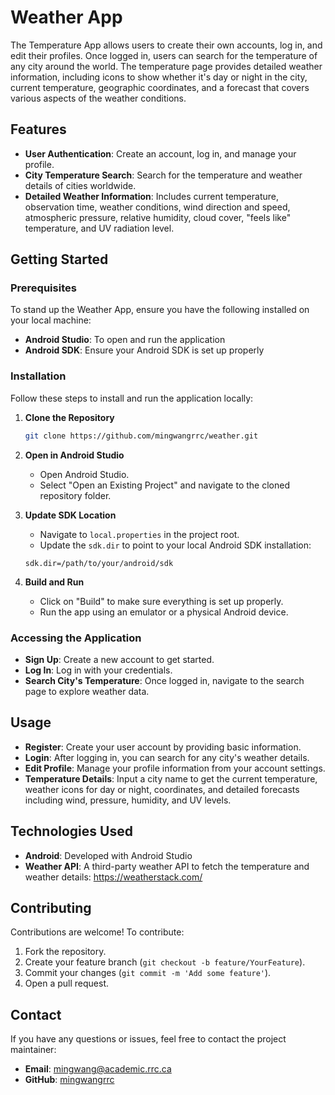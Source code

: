 # Weather App

The Temperature App allows users to create their own accounts, log in, and edit their profiles. Once logged in, users can search for the temperature of any city around the world. The temperature page provides detailed weather information, including icons to show whether it's day or night in the city, current temperature, geographic coordinates, and a forecast that covers various aspects of the weather conditions.

## Features
- **User Authentication**: Create an account, log in, and manage your profile.
- **City Temperature Search**: Search for the temperature and weather details of cities worldwide.
- **Detailed Weather Information**: Includes current temperature, observation time, weather conditions, wind direction and speed, atmospheric pressure, relative humidity, cloud cover, "feels like" temperature, and UV radiation level.

## Getting Started

### Prerequisites
To stand up the Weather App, ensure you have the following installed on your local machine:
- **Android Studio**: To open and run the application
- **Android SDK**: Ensure your Android SDK is set up properly

### Installation
Follow these steps to install and run the application locally:

1. **Clone the Repository**
   ```sh
   git clone https://github.com/mingwangrrc/weather.git
   ```

2. **Open in Android Studio**
   - Open Android Studio.
   - Select "Open an Existing Project" and navigate to the cloned repository folder.

3. **Update SDK Location**
   - Navigate to `local.properties` in the project root.
   - Update the `sdk.dir` to point to your local Android SDK installation:
   ```properties
   sdk.dir=/path/to/your/android/sdk
   ```

4. **Build and Run**
   - Click on "Build" to make sure everything is set up properly.
   - Run the app using an emulator or a physical Android device.

### Accessing the Application
- **Sign Up**: Create a new account to get started.
- **Log In**: Log in with your credentials.
- **Search City's Temperature**: Once logged in, navigate to the search page to explore weather data.

## Usage
- **Register**: Create your user account by providing basic information.
- **Login**: After logging in, you can search for any city's weather details.
- **Edit Profile**: Manage your profile information from your account settings.
- **Temperature Details**: Input a city name to get the current temperature, weather icons for day or night, coordinates, and detailed forecasts including wind, pressure, humidity, and UV levels.

## Technologies Used
- **Android**: Developed with Android Studio
- **Weather API**: A third-party weather API to fetch the temperature and weather details: https://weatherstack.com/

## Contributing
Contributions are welcome! To contribute:
1. Fork the repository.
2. Create your feature branch (`git checkout -b feature/YourFeature`).
3. Commit your changes (`git commit -m 'Add some feature'`).
5. Open a pull request.

## Contact
If you have any questions or issues, feel free to contact the project maintainer:
- **Email**: mingwang@academic.rrc.ca
- **GitHub**: [mingwangrrc](https://github.com/mingwangrrc)

